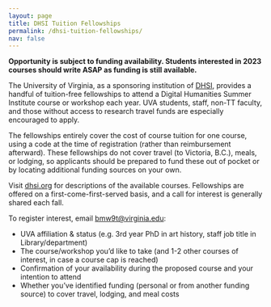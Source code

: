 ```yaml
---
layout: page
title: DHSI Tuition Fellowships
permalink: /dhsi-tuition-fellowships/
nav: false
---
```


**Opportunity is subject to funding availability. Students interested in 2023 courses should write ASAP as funding is still available.**


The University of Virginia, as a sponsoring institution of [DHSI](https://dhsi.org/), provides a handful of tuition-free fellowships to attend a Digital Humanities Summer Institute course or workshop each year. UVA students, staff, non-TT faculty, and those without access to research travel funds are especially encouraged to apply.

The fellowships entirely cover the cost of course tuition for one course, using a code at the time of registration (rather than reimbursement afterward). These fellowships do not cover travel (to Victoria, B.C.), meals, or lodging, so applicants should be prepared to fund these out of pocket or by locating additional funding sources on your own.

Visit [dhsi.org](https://dhsi.org/) for descriptions of the available courses. Fellowships are offered on a first-come-first-served basis, and a call for interest is generally shared each fall.

To register interest, email bmw9t@virginia.edu:

* UVA affiliation & status (e.g. 3rd year PhD in art history, staff job title in Library/department)
* The course/workshop you’d like to take (and 1-2 other courses of interest, in case a course cap is reached)
* Confirmation of your availability during the proposed course and your intention to attend
* Whether you’ve identified funding (personal or from another funding source) to cover travel, lodging, and meal costs
